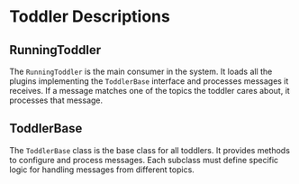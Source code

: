 # Toddler Descriptions

## RunningToddler
The `RunningToddler` is the main consumer in the system. It loads all the plugins implementing the `ToddlerBase` interface and processes messages it receives. If a message matches one of the topics the toddler cares about, it processes that message.

## ToddlerBase
The `ToddlerBase` class is the base class for all toddlers. It provides methods to configure and process messages. Each subclass must define specific logic for handling messages from different topics.
